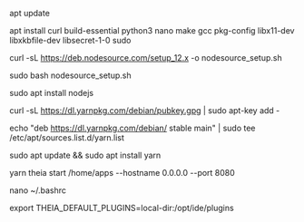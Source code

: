apt update

apt install curl build-essential python3 nano make gcc pkg-config libx11-dev libxkbfile-dev libsecret-1-0 sudo

curl -sL https://deb.nodesource.com/setup_12.x -o nodesource_setup.sh

sudo bash nodesource_setup.sh

sudo apt install nodejs

curl -sL https://dl.yarnpkg.com/debian/pubkey.gpg | sudo apt-key add -

echo "deb https://dl.yarnpkg.com/debian/ stable main" | sudo tee /etc/apt/sources.list.d/yarn.list

sudo apt update && sudo apt install yarn

yarn theia start /home/apps --hostname 0.0.0.0 --port 8080

nano ~/.bashrc

export THEIA_DEFAULT_PLUGINS=local-dir:/opt/ide/plugins

